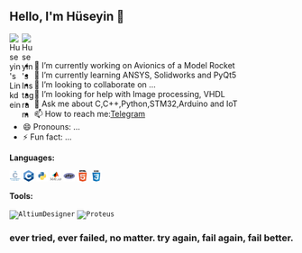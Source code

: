 ## Hello, I'm Hüseyin 👋

<a href="https://www.linkedin.com/in/h%C3%BCseyin-%C3%B6zt%C3%BCrk-237b6a185/" target="_blank">
  <img align="left" alt="Huseyin's Linkdein" width="22px" src="https://cdn.jsdelivr.net/npm/simple-icons@v3/icons/linkedin.svg" />
</a>
<!--
<a href="https://github.com/huseyinozturkk" target="_blank">
  <img align="left" alt="Huseyin's Github" width="22px" src="https://cdn.jsdelivr.net/npm/simple-icons@v3/icons/github.svg" />
</a>
-->
<a href="https://www.instagram.com/useyinozturk/" target="_blank">
  <img align="left" alt="Huseyin's Instagram" width="22px" src="https://cdn.jsdelivr.net/npm/simple-icons@v3/icons/instagram.svg" />
</a>
<br/>
<br/>


- 🔭 I’m currently working on Avionics of a Model Rocket
- 🌱 I’m currently learning ANSYS, Solidworks and PyQt5 
- 👯 I’m looking to collaborate on ...
- 🤔 I’m looking for help with Image processing, VHDL
- 💬 Ask me about C,C++,Python,STM32,Arduino and IoT
- 📫 How to reach me:<a href="https://t.me/ozturkhuse">Telegram</a>
- 😄 Pronouns: ...
- ⚡ Fun fact: ...


**Languages:**  

<code><img height="20" src="https://raw.githubusercontent.com/github/explore/80688e429a7d4ef2fca1e82350fe8e3517d3494d/topics/c/c.png"></code>
<code><img height="20" src="https://raw.githubusercontent.com/github/explore/80688e429a7d4ef2fca1e82350fe8e3517d3494d/topics/cpp/cpp.png"></code>
<code><img height="20" src="https://raw.githubusercontent.com/github/explore/80688e429a7d4ef2fca1e82350fe8e3517d3494d/topics/python/python.png"></code>
<code><img height="20" src="https://raw.githubusercontent.com/github/explore/80688e429a7d4ef2fca1e82350fe8e3517d3494d/topics/matlab/matlab.png"></code>
<code><img height="20" src="https://raw.githubusercontent.com/github/explore/80688e429a7d4ef2fca1e82350fe8e3517d3494d/topics/php/php.png"></code>
<code><img height="20" src="https://raw.githubusercontent.com/github/explore/80688e429a7d4ef2fca1e82350fe8e3517d3494d/topics/html/html.png"></code>
<code><img height="20" src="https://raw.githubusercontent.com/github/explore/80688e429a7d4ef2fca1e82350fe8e3517d3494d/topics/css/css.png"></code>

**Tools:**  

<code><img width="22px" alt="AltiumDesigner" src="https://cdn.jsdelivr.net/npm/simple-icons@3.13.0/icons/altiumdesigner.svg"/></code>
<code><img width="22px" alt="Proteus" src="https://www.labcenter.com/images/logo.png"/></code>


<div align="center">

### ever tried, ever failed, no matter. try again, fail again, fail better.

</div>

